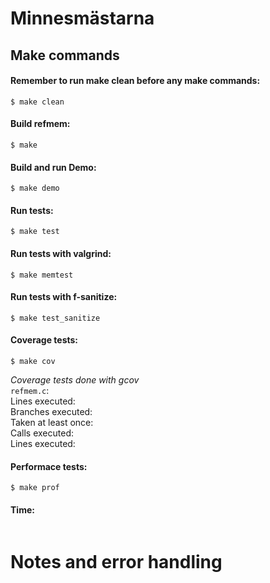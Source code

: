 # Minnesmästarna

## Make commands
#### Remember to run make clean before any make commands:
```
$ make clean
```

   #### Build refmem:
   ```
   $ make
   ```
   #### Build and run Demo:
   ```
   $ make demo
   ```
   #### Run tests:
   ```
   $ make test
   ```

   #### Run tests with valgrind:
   ```
   $ make memtest
   ```

   #### Run tests with f-sanitize:
   ```
   $ make test_sanitize
   ```

   #### Coverage tests:
   ```
   $ make cov
   ```
   _Coverage tests done with gcov_\
   `refmem.c`:\
    Lines executed:         \
    Branches executed:      \
    Taken at least once:    \
    Calls executed:         \
    Lines executed:


   #### Performace tests:
   ```
   $ make prof
   ```

   #### Time:
   ```

   ```


 # Notes and error handling
